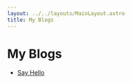 ```yaml
---
layout: ../../layouts/MainLayout.astro
title: My Blogs
---
```


# My Blogs

* [Say Hello](/blogs/say_hello)